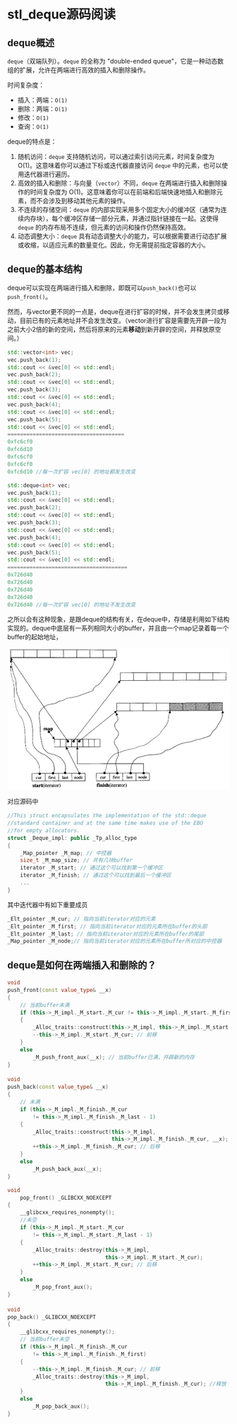 # stl_deque源码阅读

## deque概述

`deque`（双端队列）。`deque` 的全称为 "double-ended queue"，它是一种动态数组的扩展，允许在两端进行高效的插入和删除操作。

时间复杂度：

- 插入：两端：`O(1)`
- 删除：两端：`O(1)`
- 修改：`O(1)`
- 查询：`O(1)`

deque的特点是：

1. 随机访问：`deque` 支持随机访问，可以通过索引访问元素，时间复杂度为 O(1)。这意味着你可以通过下标或迭代器直接访问 `deque` 中的元素，也可以使用迭代器进行遍历。
2. 高效的插入和删除：与向量（`vector`）不同，`deque` 在两端进行插入和删除操作的时间复杂度为 O(1)。这意味着你可以在前端和后端快速地插入和删除元素，而不会涉及到移动其他元素的操作。
3. 不连续的存储空间：`deque` 的内部实现采用多个固定大小的缓冲区（通常为连续内存块），每个缓冲区存储一部分元素，并通过指针链接在一起。这使得 `deque` 的内存布局不连续，但元素的访问和操作仍然保持高效。
4. 动态调整大小：`deque` 具有动态调整大小的能力，可以根据需要进行动态扩展或收缩，以适应元素的数量变化。因此，你无需提前指定容器的大小。

## deque的基本结构

deque可以实现在两端进行插入和删除，即既可以`push_back()`也可以`push_front()`。

然而，与vector更不同的一点是，deque在进行扩容的时候，并不会发生拷贝或移动，目前已有的元素地址并不会发生改变。（vector进行扩容是需要先开辟一段为之前大小2倍的新的空间，然后将原来的元素**移动**到新开辟的空间，并释放原空间。）

```cpp
std::vector<int> vec;
vec.push_back(1);
std::cout << &vec[0] << std::endl;
vec.push_back(2);
std::cout << &vec[0] << std::endl;
vec.push_back(3);
std::cout << &vec[0] << std::endl;
vec.push_back(4);
std::cout << &vec[0] << std::endl;
vec.push_back(5);
std::cout << &vec[0] << std::endl;
=====================================
0xfc6cf0
0xfc6d10
0xfc6cf0
0xfc6cf0
0xfc6d10 //每一次扩容 vec[0] 的地址都发生改变
```

```cpp
std::deque<int> vec;
vec.push_back(1);
std::cout << &vec[0] << std::endl;
vec.push_back(2);
std::cout << &vec[0] << std::endl;
vec.push_back(3);
std::cout << &vec[0] << std::endl;
vec.push_back(4);
std::cout << &vec[0] << std::endl;
vec.push_back(5);
std::cout << &vec[0] << std::endl;
======================================
0x726d40
0x726d40
0x726d40
0x726d40
0x726d40 //每一次扩容 vec[0] 的地址不发生改变
```

之所以会有这种现象，是跟deque的结构有关，在deque中，存储是利用如下结构实现的。deque中底层有一系列相同大小的buffer，并且由一个map记录着每一个buffer的起始地址，

<img src="asset/deque.png" alt="deque" style="zoom: 67%;" />

对应源码中

```cpp
//This struct encapsulates the implementation of the std::deque
//standard container and at the same time makes use of the EBO
//for empty allocators.
struct _Deque_impl: public _Tp_alloc_type
{
    _Map_pointer _M_map; // 中控器
    size_t _M_map_size; // 共有几块buffer
    iterator _M_start; // 通过这个可以找到第一个缓冲区
    iterator _M_finish; // 通过这个可以找到最后一个缓冲区
    ...
}
```

其中迭代器中有如下重要成员

```cpp
_Elt_pointer _M_cur; // 指向当前iterator对应的元素
_Elt_pointer _M_first; // 指向当前iterator对应的元素所在buffer的头部
_Elt_pointer _M_last; // 指向当前iterator对应的元素所在buffer的尾部
_Map_pointer _M_node;// 指向当前iterator对应的元素所在buffer所对应的中控器
```



## deque是如何在两端插入和删除的？

```cpp
void
push_front(const value_type& __x)
{
	// 当前buffer未满
    if (this->_M_impl._M_start._M_cur != this->_M_impl._M_start._M_first)
    {
        _Alloc_traits::construct(this->_M_impl, this->_M_impl._M_start._M_cur - 1, __x); //直接构造
        --this->_M_impl._M_start._M_cur; // 前移
    }
    else
    	_M_push_front_aux(__x); // 当前buffer已满，开辟新的内存
}

void
push_back(const value_type& __x)
{
    // 未满
    if (this->_M_impl._M_finish._M_cur
        != this->_M_impl._M_finish._M_last - 1)
    {
        _Alloc_traits::construct(this->_M_impl,
                                 this->_M_impl._M_finish._M_cur, __x);
        ++this->_M_impl._M_finish._M_cur; // 后移
    }
    else
        _M_push_back_aux(__x);
}
```

```cpp
void
    pop_front() _GLIBCXX_NOEXCEPT
{
    __glibcxx_requires_nonempty();
    //未空
    if (this->_M_impl._M_start._M_cur
        != this->_M_impl._M_start._M_last - 1)
    {
        _Alloc_traits::destroy(this->_M_impl,
                               this->_M_impl._M_start._M_cur);
        ++this->_M_impl._M_start._M_cur; // 后移
    }
    else
        _M_pop_front_aux();
}

void
pop_back() _GLIBCXX_NOEXCEPT
{
    __glibcxx_requires_nonempty();
    // 当前buffer未空
    if (this->_M_impl._M_finish._M_cur
        != this->_M_impl._M_finish._M_first)
    {
        --this->_M_impl._M_finish._M_cur; // 前移
        _Alloc_traits::destroy(this->_M_impl,
                               this->_M_impl._M_finish._M_cur); //释放
    }
    else
        _M_pop_back_aux();
}
```

